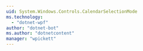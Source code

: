 ```yaml
---
uid: System.Windows.Controls.CalendarSelectionMode
ms.technology: 
  - "dotnet-wpf"
author: "dotnet-bot"
ms.author: "dotnetcontent"
manager: "wpickett"
---
```

